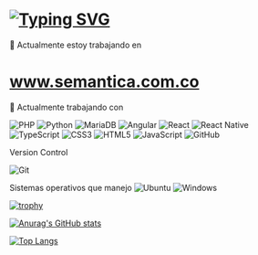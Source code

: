 [![Typing SVG](https://readme-typing-svg.demolab.com?font=Fira+Code&pause=1000&color=4CAFE3&background=00000F&center=true&width=435&lines=Hola+%F0%9F%91%8B+soy+andres)](https://git.io/typing-svg)
===
🔭 Actualmente estoy trabajando en

www.semantica.com.co
===
🌱 Actualmente trabajando con 

![PHP](https://img.shields.io/badge/php-%23777BB4.svg?style=for-the-badge&logo=php&logoColor=white) ![Python](https://img.shields.io/badge/python-3670A0?style=for-the-badge&logo=python&logoColor=white) ![MariaDB](https://img.shields.io/badge/MariaDB-003545?style=for-the-badge&logo=mariadb&logoColor=white) ![Angular](https://img.shields.io/badge/angular-%23DD0031.svg?style=for-the-badge&logo=angular&logoColor=white) ![React](https://img.shields.io/badge/react-%2320232a.svg?style=for-the-badge&logo=react&logoColor=%2361DAFB) ![React Native](https://img.shields.io/badge/react_native-%2320232a.svg?style=for-the-badge&logo=react&logoColor=%2361DAFB) ![TypeScript](https://img.shields.io/badge/typescript-%23007ACC.svg?style=for-the-badge&logo=typescript&logoColor=white) 
![CSS3](https://img.shields.io/badge/css3-%231572B6.svg?style=for-the-badge&logo=css3&logoColor=white)
![HTML5](https://img.shields.io/badge/html5-%23E34F26.svg?style=for-the-badge&logo=html5&logoColor=white)
	![JavaScript](https://img.shields.io/badge/javascript-%23323330.svg?style=for-the-badge&logo=javascript&logoColor=%23F7DF1E)
  ![GitHub](https://img.shields.io/badge/github-%23121011.svg?style=for-the-badge&logo=github&logoColor=white)

Version Control

![Git](https://img.shields.io/badge/git-%23F05033.svg?style=for-the-badge&logo=git&logoColor=white)

Sistemas operativos que manejo
  ![Ubuntu](https://img.shields.io/badge/Ubuntu-E95420?style=for-the-badge&logo=ubuntu&logoColor=white)
  ![Windows](https://img.shields.io/badge/Windows-0078D6?style=for-the-badge&logo=windows&logoColor=white)


[![trophy](https://github-profile-trophy.vercel.app/?username=afcanop)](https://github.com/ryo-ma/github-profile-trophy)


[![Anurag's GitHub stats](https://github-readme-stats.vercel.app/api?username=afcanop&theme=monokai&show_icons=true)](https://github.com/anuraghazra/github-readme-stats)

[![Top Langs](https://github-readme-stats.vercel.app/api/top-langs/?username=afcanop&layout=compact)](https://github.com/anuraghazra/github-readme-stats)
